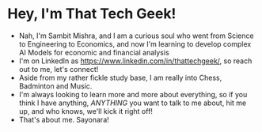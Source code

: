 # Hey, I'm That Tech Geek!
* Nah, I'm Sambit Mishra, and I am a curious soul who went from Science to Engineering to Economics, and now I'm learning to develop complex AI Models for economic and financial analysis
* I'm on LinkedIn as https://www.linkedin.com/in/thattechgeek/, so reach out to me, let's connect!
* Aside from my rather fickle study base, I am really into Chess, Badminton and Music.
* I'm always looking to learn more and more about everything, so if you think I have anything, *ANYTHING* you want to talk to me about, hit me up, and who knows, we'll kick it right off!
* That's about me. Sayonara!
